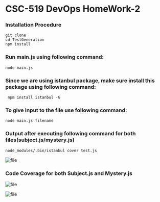 # CSC-519 DevOps HomeWork-2

### Installation Procedure

    git clone 
    cd TestGeneration 
    npm install

### Run main.js using following command:
    node main.js
### Since we are using istanbul package, make sure install this package using following command:  
     npm install istanbul -G

### To give input to the file use following command:
    node main.js filename

### Output after executing following command for both files(subject.js/mystery.js)
    node_modules/.bin/istanbul cover test.js

![file]()

### Code Coverage for both Subject.js and Mystery.js

![file]()

![file]()


